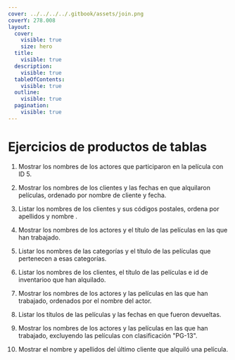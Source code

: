 ```yaml
---
cover: ../../../../.gitbook/assets/join.png
coverY: 278.008
layout:
  cover:
    visible: true
    size: hero
  title:
    visible: true
  description:
    visible: true
  tableOfContents:
    visible: true
  outline:
    visible: true
  pagination:
    visible: true
---
```


# Ejercicios de productos de tablas

1. Mostrar los nombres de los actores que participaron en la película con ID 5.
2. Mostrar los nombres de los clientes y las fechas en que alquilaron películas, ordenado por nombre de cliente y fecha.
3. Listar los nombres de los clientes y sus códigos postales, ordena por apellidos y nombre .
4. Mostrar los nombres de los actores y el título de las películas en las que han trabajado.
5.  Listar los nombres de las categorías y el título de las películas que pertenecen a esas categorías.


6. Listar los nombres de los clientes, el título de las películas e id de inventarioo que han alquilado.
7. Mostrar los nombres de los actores y las películas en las que han trabajado, ordenados por el nombre del actor.
8. Listar los títulos de las películas y las fechas en que fueron devueltas.
9. Mostrar los nombres de los actores y las películas en las que han trabajado, excluyendo las películas con clasificación "PG-13".
10. Mostrar el nombre y apellidos del último cliente que alquiló una película.

